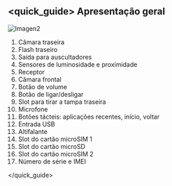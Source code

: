 ## <quick_guide> Apresentação geral

![Imagen2](http://static.energysistem.com/images/manuals/42499/56de8f09a386b.jpg)

1. Câmara traseira
2. Flash traseiro
3. Saída para auscultadores
4. Sensores de luminosidade e proximidade
5. Receptor
6. Câmara frontal
7. Botão de volume
8. Botão de ligar/desligar
9. Slot para tirar a tampa traseira
10. Microfone
11. Botões tácteis: aplicações recentes, início, voltar
12. Entrada USB
13. Altifalante
14. Slot do cartão microSIM 1
15. Slot do cartão microSD
16. Slot do cartão microSIM 2
17. Número de série e IMEI
 
</quick_guide>
